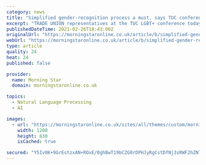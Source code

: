```yaml
---
category: news
title: "Simplified gender-recognition process a must, says TUC conference"
excerpt: "TRADE UNION representatives at the TUC LGBT+ conference today heard that the government should introduce a “simplified, free, statutory” gender recognition process. Shadow women’s and equalities minister Charlotte Nichols told delegates that Labour would “resist any attempts to roll back hard-won rights” and were “committed to updating 2004’s Gender Recognition Act in order to introduce self-declaration for trans people."
publishedDateTime: 2021-02-26T18:43:00Z
originalUrl: "https://morningstaronline.co.uk/article/b/simplified-gender-recognition-process-must-says-tuc-conference"
webUrl: "https://morningstaronline.co.uk/article/b/simplified-gender-recognition-process-must-says-tuc-conference"
type: article
quality: 24
heat: 24
published: false

provider:
  name: Morning Star
  domain: morningstaronline.co.uk

topics:
  - Natural Language Processing
  - AI

images:
  - url: "https://morningstaronline.co.uk/sites/all/themes/custom/morningstar_online/morning-star-default.png"
    width: 1200
    height: 630
    isCached: true

secured: "Y5Iv0K+9GrEstzxAN+ROxE/0ghBwT19bCZG0rDPHJyRgCstDfNj3sRWF2hZNl/ad6gbIQKR21CnHB8cOF6vrmS3YvEdOEwJKjVqGiBEGPCnMNh6NPmdkcrKID5coNgZZ3Rm/8GEJlNEjvv9vxzatORPidtsah06+Mq2zRerCiPJ7co49UdNzPl6y4F7Umo0t5CEfN+cKRi+DbM5r8P8XTBSFW7ks0j4UK4EtjT7Ic3kssI0ic5osQ1AwU3rmuDbTW+eFpdmvabnJ+RQtPIpivVFFZ3MG/bhS4ydNbWnTSx7dWfu6X8Jqzrrfg4x8rQi06e6V30x5sm5Psbc5OuvuKHvXtGQc9mqvwPOAhDxMBN8=;CB5HwUhSdWJ1ft5oXP8F7w=="
---
```


